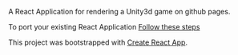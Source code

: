A React Application for rendering a Unity3d game on github pages.

To port your existing React Application [Follow these steps](https://medium.freecodecamp.com/surge-vs-github-pages-deploying-a-create-react-app-project-c0ecbf317089)

This project was bootstrapped with [Create React App](https://github.com/facebookincubator/create-react-app).
